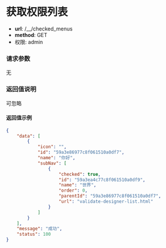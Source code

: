 获取权限列表
=======

- **url**: /__/checked_menus
- **method**: GET
- 权限: admin

### 请求参数

无

### 返回值说明

可忽略

#### 返回值示例

```json
{
    "data": [
        {
            "icon": "",
            "id": "59a3e86977c8f061510a0df7",
            "name": "你好",
            "subNav": [
                {
                    "checked": true,
                    "id": "59a3ea4c77c8f061510a0df9",
                    "name": "世界",
                    "order": 0,
                    "parentId": "59a3e86977c8f061510a0df7",
                    "url": "validate-designer-list.html"
                }
            ]
        }
    ],
    "message": "成功",
    "status": 100
}
```
